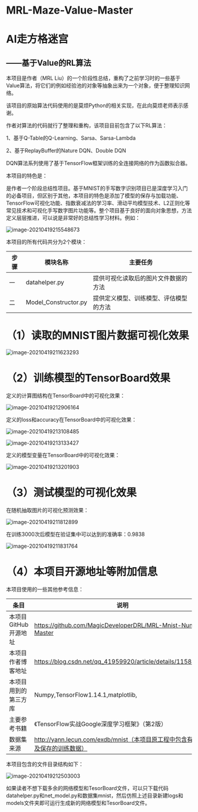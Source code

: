 # MRL-Maze-Value-Master
# AI走方格迷宫

## ——基于Value的RL算法 

本项目是作者（MRL Liu）的一个阶段性总结，重构了之前学习时的一些基于Value算法，将它们的例如经验池的对象等抽象出来为一个对象，便于整理知识网络。

该项目的原始算法代码使用的是莫烦Python的相关实现，在此向莫烦老师表示感谢。

作者对算法的代码就行了整理和重构，该项目目前包含了以下RL算法：

1、基于Q-Table的Q-Learning、Sarsa、Sarsa-Lambda

2、基于ReplayBuffer的Nature DQN、Double DQN

DQN算法系列使用了基于TensorFlow框架训练的全连接网络的作为函数拟合器。

本项目的特色是：

是作者一个阶段总结性项目。基于MNIST的手写数字识别项目已是深度学习入门的必备项目，但区别于其他，本项目的特色是添加了模型的保存与加载功能、TensorFlow可视化功能、指数衰减法的学习率、滑动平均模型技术、L2正则化等常见技术和可视化手写数字图片功能等。整个项目基于良好的面向对象思想，方法定义层层推进，可以说是非常好的总结性学习材料。例如：

![image-20210419215548673](C:\Users\Lab\AppData\Roaming\Typora\typora-user-images\image-20210419215548673.png)

本项目的所有代码共分为2个模块：

| **步骤** | **模块名称**         | **主要任务**                           |
| -------- | -------------------- | -------------------------------------- |
| 一       | datahelper.py        | 提供可视化读取后的图片文件数据的方法   |
| 二       | Model_Constructor.py | 提供定义模型、训练模型、评估模型的方法 |

# **（1）读取的MNIST图片数据可视化效果**

![image-20210419211623293](C:\Users\Lab\AppData\Roaming\Typora\typora-user-images\image-20210419211623293.png)

# **（2）训练模型的TensorBoard效果**

定义的计算图结构在TensorBoard中的可视化效果：

![image-20210419212906164](C:\Users\Lab\AppData\Roaming\Typora\typora-user-images\image-20210419212906164.png)

定义的loss和accuracy在TensorBoard中的可视化效果：

![image-20210419213108485](C:\Users\Lab\AppData\Roaming\Typora\typora-user-images\image-20210419213108485.png)

![image-20210419213133427](C:\Users\Lab\AppData\Roaming\Typora\typora-user-images\image-20210419213133427.png)

定义的模型变量在TensorBoard中的可视化效果：

![image-20210419213201903](C:\Users\Lab\AppData\Roaming\Typora\typora-user-images\image-20210419213201903.png)

# **（3）测试模型的可视化效果**

在随机抽取图片的可视化预测效果：

![image-20210419211812899](C:\Users\Lab\AppData\Roaming\Typora\typora-user-images\image-20210419211812899.png)

在训练3000次后模型在验证集中可以达到的准确率：0.9838

![image-20210419211831764](C:\Users\Lab\AppData\Roaming\Typora\typora-user-images\image-20210419211831764.png)

# **（4）本项目开源地址等附加信息**

本项目使用的一些其他参考信息：

| **条目**             | **说明**                                                     |
| -------------------- | ------------------------------------------------------------ |
| 本项目GitHub开源地址 | https://github.com/MagicDeveloperDRL/MRL-Mnist-Number-Master |
| 本项目作者博客地址   | https://blog.csdn.net/qq_41959920/article/details/115875588  |
| 本项目用到的第三方库 | Numpy,TensorFlow1.14.1,matplotlib,                           |
| 主要参考书籍         | 《TensorFlow实战Google深度学习框架》（第2版）                |
| 数据集来源           | http://yann.lecun.com/exdb/mnist（本项目原工程中包含有数据集及保存的训练数据） |

本项目包含的文件目录结构如下：

![image-20210419212503003](C:\Users\Lab\AppData\Roaming\Typora\typora-user-images\image-20210419212503003.png)

如果读者不想下载多余的网络模型和TesorBoard文件，可以只下载代码datahelper.py和net_model.py和数据集mnist，然后仿照上述目录新建logs和models文件夹即可运行生成新的网络模型和TesorBoard文件。